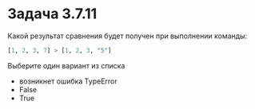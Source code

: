 # Задача 3.7.11

Какой результат сравнения будет получен при выполнении команды:

```python
[1, 2, 3, 7] > [1, 2, 3, "5"]
```

Выберите один вариант из списка

- возникнет ошибка TypeError
- False
- True
